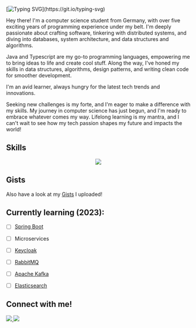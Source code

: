 [![Typing SVG](https://readme-typing-svg.herokuapp.com?font=Fira+Code&pause=1000&color=E9F7E7&random=false&width=435&lines=Hey+i+am+Surya!)](https://git.io/typing-svg)

Hey there! I'm a computer science student from Germany, with over five exciting years of programming experience under my belt. I'm deeply passionate about crafting software, tinkering with distributed systems, and diving into databases, system architecture, and data structures and algorithms.

Java and Typescript are my go-to programming languages, empowering me to bring ideas to life and create cool stuff. Along the way, I've honed my skills in data structures, algorithms, design patterns, and writing clean code for smoother development.

I'm an avid learner, always hungry for the latest tech trends and innovations.

Seeking new challenges is my forte, and I'm eager to make a difference with my skills. My journey in computer science has just begun, and I'm ready to embrace whatever comes my way. Lifelong learning is my mantra, and I can't wait to see how my tech passion shapes my future and impacts the world!

## Skills


<p align="center">
  <a href="https://skillicons.dev">
    <img src="https://skillicons.dev/icons?i=aws,docker,jenkins,linux,kubernetes,redhat,devops&perline=13" />
  </a>
</p>

## Gists

Also have a look at my [Gists](https://gist.github.com/Louis3797) I uploaded!
 
## Currently learning (2023):

* [ ] [Spring Boot](https://spring.io/)
* [ ] Microservices
* [ ] [Keycloak](https://www.keycloak.org/)
* [ ] [RabbitMQ](https://www.rabbitmq.com/)
* [ ] [Apache Kafka](https://kafka.apache.org/)
* [ ] [Elasticsearch](https://www.elastic.co/de/elasticsearch)


## Connect with me!
<p > 
 <a href="https://twitter.com/codewithlouiss">
    <img src="https://skillicons.dev/icons?i=twitter" />
  </a>
 
  <a href="https://www.instagram.com/codewithlouis">
   <img src="https://skillicons.dev/icons?i=instagram" />
  </a> 
</p>








